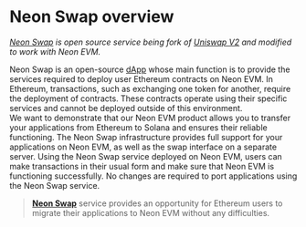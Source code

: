 # Neon Swap overview

*[Neon Swap](https://doc.neonlabs.org/docs/glossary#neonswap) is open source service being fork of [Uniswap V2](https://uniswap.org/blog/uniswap-v2) and modified to work with Neon EVM.*  

Neon Swap is an open-source [dApp](https://doc.neonlabs.org/docs/glossary#decentralized-application-dapp) whose main function is to provide the services required to deploy user Ethereum contracts on Neon EVM. In Ethereum, transactions, such as exchanging one token for another, require the deployment of contracts. These contracts operate using their specific services and cannot be deployed outside of this environment.  
 We want to demonstrate that our Neon EVM product allows you to transfer your applications from Ethereum to Solana and ensures their reliable functioning. The Neon Swap infrastructure provides full support for your applications on Neon EVM, as well as the swap interface on a separate server. Using the Neon Swap service deployed on Neon EVM, users can make transactions in their usual form and make sure that Neon EVM is functioning successfully. No changes are required to port applications using the Neon Swap service.  

> **[Neon Swap](https://doc.neonlabs.org/docs/glossary#neonswap)** service provides an opportunity for Ethereum users to migrate their applications to Neon EVM without any difficulties.  
